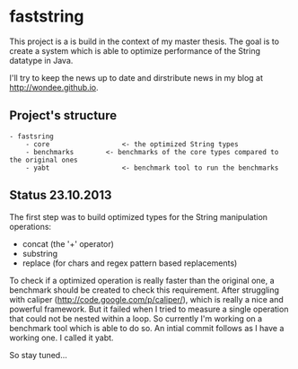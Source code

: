 # faststring

This project is a is build in the context of my master thesis. The goal is to create a system which is able to optimize performance of the String datatype in Java. 

I'll try to keep the news up to date and dirstribute news in my blog at http://wondee.github.io.

## Project's structure

```
- fastsring
	- core 					<- the optimized String types
	- benchmarks 		<- benchmarks of the core types compared to the original ones
	- yabt					<- benchmark tool to run the benchmarks
```

## Status 23.10.2013

The first step was to build optimized types for the String manipulation operations:

- concat (the '+' operator)
- substring
- replace (for chars and regex pattern based replacements)

To check if a optimized operation is really faster than the original one, a benchmark should be created to check this requirement. After struggling with caliper (http://code.google.com/p/caliper/), which is really a nice and powerful framework. But it failed when I tried to measure a single operation that could not be nested within a loop. So currently I'm working on a benchmark tool which is able to do so. An intial commit follows as I have a working one. I called it yabt.

So stay tuned...

